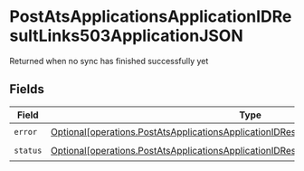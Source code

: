 # PostAtsApplicationsApplicationIDResultLinks503ApplicationJSON

Returned when no sync has finished successfully yet


## Fields

| Field                                                                                                                                                                                          | Type                                                                                                                                                                                           | Required                                                                                                                                                                                       | Description                                                                                                                                                                                    |
| ---------------------------------------------------------------------------------------------------------------------------------------------------------------------------------------------- | ---------------------------------------------------------------------------------------------------------------------------------------------------------------------------------------------- | ---------------------------------------------------------------------------------------------------------------------------------------------------------------------------------------------- | ---------------------------------------------------------------------------------------------------------------------------------------------------------------------------------------------- |
| `error`                                                                                                                                                                                        | [Optional[operations.PostAtsApplicationsApplicationIDResultLinks503ApplicationJSONError]](undefined/models/operations/postatsapplicationsapplicationidresultlinks503applicationjsonerror.md)   | :heavy_check_mark:                                                                                                                                                                             | N/A                                                                                                                                                                                            |
| `status`                                                                                                                                                                                       | [Optional[operations.PostAtsApplicationsApplicationIDResultLinks503ApplicationJSONStatus]](undefined/models/operations/postatsapplicationsapplicationidresultlinks503applicationjsonstatus.md) | :heavy_check_mark:                                                                                                                                                                             | N/A                                                                                                                                                                                            |